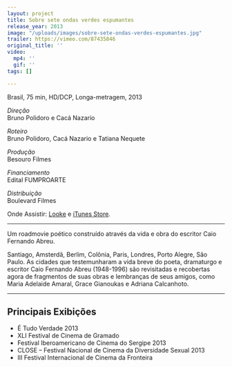 ```yaml
---
layout: project
title: Sobre sete ondas verdes espumantes
release_year: 2013
image: "/uploads/images/sobre-sete-ondas-verdes-espumantes.jpg"
trailer: https://vimeo.com/87435846
original_title: ''
video:
  mp4: ''
  gif: ''
tags: []

---
```

Brasil, 75 min, HD/DCP, Longa-metragem, 2013

_Direção_  
Bruno Polidoro e Cacá Nazario

_Roteiro_  
Bruno Polidoro, Cacá Nazario e Tatiana Nequete

_Produção_  
Besouro Filmes

_Financiamento_  
Edital FUMPROARTE

_Distribuição_  
Boulevard Filmes

Onde Assistir: [Looke](https://www.looke.com.br/filmes/sobre-sete-ondas-verdes-espumantes) e [iTunes Store](https://itunes.apple.com/br/movie/sobre-sete-ondas-verdes-espumantes/id915809710).

***

Um roadmovie poético construído através da vida e obra do escritor Caio Fernando Abreu.

Santiago, Amsterdã, Berlim, Colônia, Paris, Londres, Porto Alegre, São Paulo. As cidades que testemunharam a vida breve do poeta, dramaturgo e escritor Caio Fernando Abreu (1948-1996) são revisitadas e recobertas agora de fragmentos de suas obras e lembranças de seus amigos, como Maria Adelaide Amaral, Grace Gianoukas e Adriana Calcanhoto.

***

## Principais Exibições

* É Tudo Verdade 2013
* XLI Festival de Cinema de Gramado
* Festival Iberoamericano de Cinema do Sergipe 2013
* CLOSE – Festival Nacional de Cinema da Diversidade Sexual 2013
* III Festival Internacional de Cinema da Fronteira